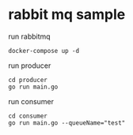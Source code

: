 # rabbit mq sample

run rabbitmq
```
docker-compose up -d
```

run producer
```
cd producer
go run main.go
```

run consumer
```
cd consumer
go run main.go --queueName="test"
```
